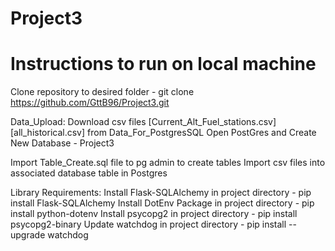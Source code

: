 # Project3

# Instructions to run on local machine

Clone repository to desired folder - git clone https://github.com/GttB96/Project3.git

Data_Upload:
Download csv files [Current_Alt_Fuel_stations.csv] [all_historical.csv] from Data_For_PostgresSQL
Open PostGres and Create New Database - Project3

Import Table_Create.sql file to pg admin to create tables
Import csv files into associated database table in Postgres

Library Requirements:
Install Flask-SQLAlchemy in project directory - pip install Flask-SQLAlchemy
Install DotEnv Package in project directory - pip install python-dotenv
Install psycopg2 in project directory - pip install psycopg2-binary
Update watchdog in project directory - pip install --upgrade watchdog


